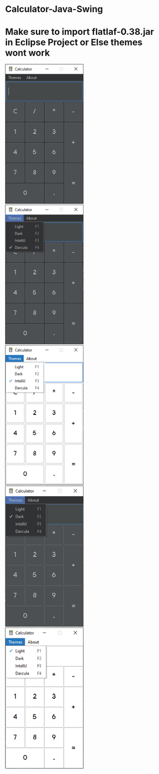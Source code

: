 # Calculator-Java-Swing
# Make sure to import flatlaf-0.38.jar in Eclipse Project or Else themes wont work

<img src="Screenshot/1.jpg" width="50%"/>
<img src="Screenshot/4.jpg" width="50%"/>
<img src="Screenshot/5.jpg" width="50%"/>
<img src="Screenshot/6.jpg" width="50%"/>
<img src="Screenshot/7.jpg" width="50%"/>
